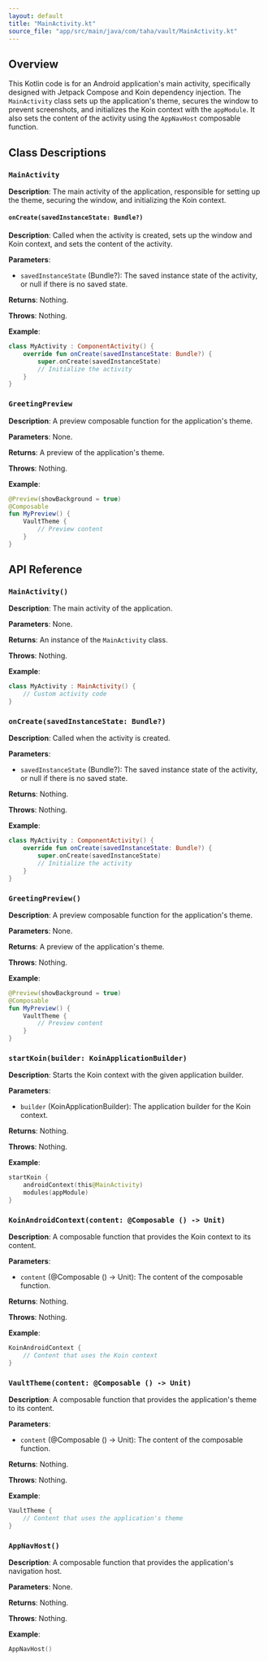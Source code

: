 ```yaml
---
layout: default
title: "MainActivity.kt"
source_file: "app/src/main/java/com/taha/vault/MainActivity.kt"
---
```


**Overview**
-----------

This Kotlin code is for an Android application's main activity, specifically designed with Jetpack Compose and Koin dependency injection. The `MainActivity` class sets up the application's theme, secures the window to prevent screenshots, and initializes the Koin context with the `appModule`. It also sets the content of the activity using the `AppNavHost` composable function.

**Class Descriptions**
--------------------

### `MainActivity`

**Description**: The main activity of the application, responsible for setting up the theme, securing the window, and initializing the Koin context.

#### `onCreate(savedInstanceState: Bundle?)`

**Description**: Called when the activity is created, sets up the window and Koin context, and sets the content of the activity.

**Parameters**:

- `savedInstanceState` (Bundle?): The saved instance state of the activity, or null if there is no saved state.

**Returns**: Nothing.

**Throws**: Nothing.

**Example**:
```kotlin
class MyActivity : ComponentActivity() {
    override fun onCreate(savedInstanceState: Bundle?) {
        super.onCreate(savedInstanceState)
        // Initialize the activity
    }
}
```

### `GreetingPreview`

**Description**: A preview composable function for the application's theme.

**Parameters**: None.

**Returns**: A preview of the application's theme.

**Throws**: Nothing.

**Example**:
```kotlin
@Preview(showBackground = true)
@Composable
fun MyPreview() {
    VaultTheme {
        // Preview content
    }
}
```

**API Reference**
-----------------

### `MainActivity()`

**Description**: The main activity of the application.

**Parameters**: None.

**Returns**: An instance of the `MainActivity` class.

**Throws**: Nothing.

**Example**:
```kotlin
class MyActivity : MainActivity() {
    // Custom activity code
}
```

### `onCreate(savedInstanceState: Bundle?)`

**Description**: Called when the activity is created.

**Parameters**:

- `savedInstanceState` (Bundle?): The saved instance state of the activity, or null if there is no saved state.

**Returns**: Nothing.

**Throws**: Nothing.

**Example**:
```kotlin
class MyActivity : ComponentActivity() {
    override fun onCreate(savedInstanceState: Bundle?) {
        super.onCreate(savedInstanceState)
        // Initialize the activity
    }
}
```

### `GreetingPreview()`

**Description**: A preview composable function for the application's theme.

**Parameters**: None.

**Returns**: A preview of the application's theme.

**Throws**: Nothing.

**Example**:
```kotlin
@Preview(showBackground = true)
@Composable
fun MyPreview() {
    VaultTheme {
        // Preview content
    }
}
```

### `startKoin(builder: KoinApplicationBuilder)`

**Description**: Starts the Koin context with the given application builder.

**Parameters**:

- `builder` (KoinApplicationBuilder): The application builder for the Koin context.

**Returns**: Nothing.

**Throws**: Nothing.

**Example**:
```kotlin
startKoin {
    androidContext(this@MainActivity)
    modules(appModule)
}
```

### `KoinAndroidContext(content: @Composable () -> Unit)`

**Description**: A composable function that provides the Koin context to its content.

**Parameters**:

- `content` (@Composable () -> Unit): The content of the composable function.

**Returns**: Nothing.

**Throws**: Nothing.

**Example**:
```kotlin
KoinAndroidContext {
    // Content that uses the Koin context
}
```

### `VaultTheme(content: @Composable () -> Unit)`

**Description**: A composable function that provides the application's theme to its content.

**Parameters**:

- `content` (@Composable () -> Unit): The content of the composable function.

**Returns**: Nothing.

**Throws**: Nothing.

**Example**:
```kotlin
VaultTheme {
    // Content that uses the application's theme
}
```

### `AppNavHost()`

**Description**: A composable function that provides the application's navigation host.

**Parameters**: None.

**Returns**: Nothing.

**Throws**: Nothing.

**Example**:
```kotlin
AppNavHost()
```